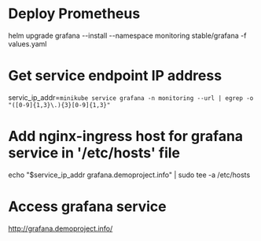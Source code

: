 # Deploy Prometheus
helm upgrade grafana --install --namespace monitoring stable/grafana -f values.yaml

# Get service endpoint IP address
servic_ip_addr=`minikube service grafana -n monitoring --url | egrep -o "([0-9]{1,3}\.){3}[0-9]{1,3}"`


# Add nginx-ingress host for grafana service in '/etc/hosts' file
echo "$service_ip_addr grafana.demoproject.info" | sudo tee -a /etc/hosts

# Access grafana service
http://grafana.demoproject.info/
